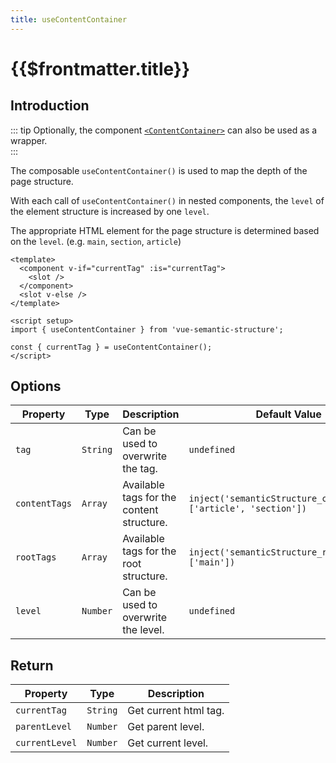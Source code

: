 ```yaml
---
title: useContentContainer
---
```


# {{$frontmatter.title}}

## Introduction

::: tip
Optionally, the component [`<ContentContainer>`](../components/content-container) can also be used as a wrapper.  
:::

The composable `useContentContainer()` is used to map the depth of the page structure.

With each call of `useContentContainer()` in nested components, the `level` of the element structure is increased by one `level`.

The appropriate HTML element for the page structure is determined based on the `level`. (e.g. `main`, `section`, `article`)

```vue
<template>
  <component v-if="currentTag" :is="currentTag">
    <slot />
  </component>
  <slot v-else />
</template>

<script setup>
import { useContentContainer } from 'vue-semantic-structure';

const { currentTag } = useContentContainer();
</script>

```

## Options

| Property      | Type     | Description                               | Default Value                                                   |
| ------------- | -------- | ----------------------------------------- | --------------------------------------------------------------- |
| `tag`         | `String` | Can be used to overwrite the tag.         | `undefined`                                                     |
| `contentTags` | `Array`  | Available tags for the content structure. | `inject('semanticStructure_contentTags', ['article', 'section'])` |
| `rootTags`    | `Array`  | Available tags for the root structure.    | `inject('semanticStructure_rootTags', ['main'])`                  |
| `level`       | `Number` | Can be used to overwrite the level.       | `undefined`                                                     |

## Return

| Property       | Type     | Description           |
| -------------- | -------- | --------------------- |
| `currentTag`   | `String` | Get current html tag. |
| `parentLevel`  | `Number` | Get parent level.     |
| `currentLevel` | `Number` | Get current level.    |
